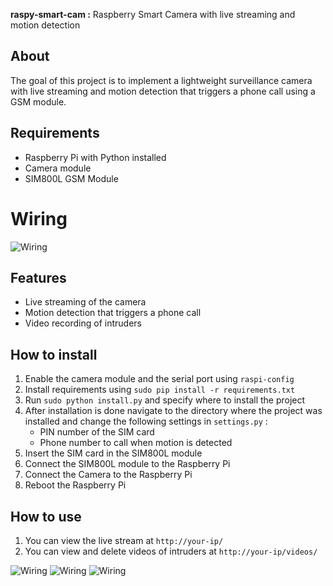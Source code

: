 **raspy-smart-cam :** Raspberry Smart Camera with live streaming and motion detection

About
-----

The goal of this project is to implement a lightweight surveillance camera with live streaming and motion detection that triggers a phone call using a GSM module.

Requirements
------------

* Raspberry Pi with Python installed
* Camera module
* SIM800L GSM Module

Wiring
======

![Wiring](images/wiring.jpg)

Features
--------

* Live streaming of the camera
* Motion detection that triggers a phone call
* Video recording of intruders

How to install
--------------

1. Enable the camera module and the serial port using `raspi-config`
2. Install requirements using `sudo pip install -r requirements.txt`
3. Run `sudo python install.py` and specify where to install the project
4. After installation is done navigate to the directory where the project was installed and change the following settings in `settings.py` : 
	- PIN number of the SIM card
	- Phone number to call when motion is detected
5. Insert the SIM card in the SIM800L module
6. Connect the SIM800L module to the Raspberry Pi
7. Connect the Camera to the Raspberry Pi
8. Reboot the Raspberry Pi

How to use
----------

1. You can view the live stream at `http://your-ip/`
2. You can view and delete videos of intruders at `http://your-ip/videos/`

![Wiring](images/stream.jpg)
![Wiring](images/motion.jpg)
![Wiring](images/videos.jpg)

